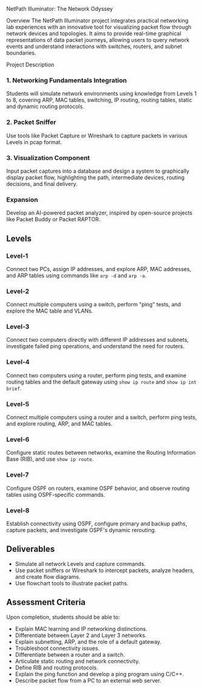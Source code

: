  NetPath Illuminator: The Network Odyssey

 Overview
The NetPath Illuminator project integrates practical networking lab experiences with an innovative tool for visualizing packet flow through network devices and topologies. It aims to provide real-time graphical representations of data packet journeys, allowing users to query network events and understand interactions with switches, routers, and subnet boundaries.

 Project Description

### 1. Networking Fundamentals Integration
Students will simulate network environments using knowledge from Levels 1 to 8, covering ARP, MAC tables, switching, IP routing, routing tables, static and dynamic routing protocols.

### 2. Packet Sniffer
Use tools like Packet Capture or Wireshark to capture packets in various Levels in pcap format.

### 3. Visualization Component
Input packet captures into a database and design a system to graphically display packet flow, highlighting the path, intermediate devices, routing decisions, and final delivery.

### Expansion
Develop an AI-powered packet analyzer, inspired by open-source projects like Packet Buddy or Packet RAPTOR.

## Levels

### Level-1
Connect two PCs, assign IP addresses, and explore ARP, MAC addresses, and ARP tables using commands like `arp -d` and `arp -a`.

### Level-2
Connect multiple computers using a switch, perform "ping" tests, and explore the MAC table and VLANs.

### Level-3
Connect two computers directly with different IP addresses and subnets, investigate failed ping operations, and understand the need for routers.

### Level-4
Connect two computers using a router, perform ping tests, and examine routing tables and the default gateway using `show ip route` and `show ip int brief`.

### Level-5
Connect multiple computers using a router and a switch, perform ping tests, and explore routing, ARP, and MAC tables.

### Level-6
Configure static routes between networks, examine the Routing Information Base (RIB), and use `show ip route`.

### Level-7
Configure OSPF on routers, examine OSPF behavior, and observe routing tables using OSPF-specific commands.

### Level-8
Establish connectivity using OSPF, configure primary and backup paths, capture packets, and investigate OSPF's dynamic rerouting.

## Deliverables

- Simulate all network Levels and capture commands.
- Use packet sniffers or Wireshark to intercept packets, analyze headers, and create flow diagrams.
- Use flowchart tools to illustrate packet paths.

## Assessment Criteria

Upon completion, students should be able to:

- Explain MAC learning and IP networking distinctions.
- Differentiate between Layer 2 and Layer 3 networks.
- Explain subnetting, ARP, and the role of a default gateway.
- Troubleshoot connectivity issues.
- Differentiate between a router and a switch.
- Articulate static routing and network connectivity.
- Define RIB and routing protocols.
- Explain the ping function and develop a ping program using C/C++.
- Describe packet flow from a PC to an external web server.


